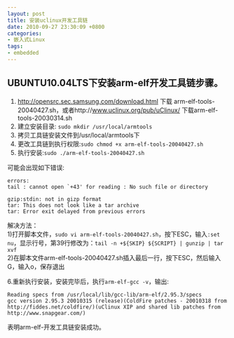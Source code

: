 ```yaml
---
layout: post
title: 安装uclinux开发工具链
date: 2010-09-27 23:30:09 +0800
categories:
- 嵌入式Linux
tags:
- embedded
---
```


## UBUNTU10.04LTS下安装arm-elf开发工具链步骤。

1. http://opensrc.sec.samsung.com/download.html 下载 arm-elf-tools-20040427.sh，或者http://www.uclinux.org/pub/uClinux/ 下载arm-elf-tools-20030314.sh
2. 建立安装目录: `sudo mkdir /usr/local/armtools`
3. 拷贝工具链安装文件到/usr/local/armtools下
4. 更改工具链到执行权限:`sudo chmod +x arm-elf-tools-20040427.sh`
5. 执行安装:`sudo ./arm-elf-tools-20040427.sh`

可能会出现如下错误:

```
errors:
tail : cannot open `+43' for reading : No such file or directory

gzip:stdin: not in gizp format
tar: This does not look like a tar archive
tar: Error exit delayed from previous errors
```

解决方法：  
1)打开脚本文件，`sudo vi arm-elf-tools-20040427.sh`，按下ESC，输入`:set nu`，显示行号，第39行修改为：`tail -n +${SKIP} ${SCRIPT} | gunzip | tar xvf`  
2)在脚本文件arm-elf-tools-20040427.sh插入最后一行，按下ESC，然后输入G，输入o，保存退出  

6.重新执行安装，安装完毕后，执行`arm-elf-gcc -v`，输出:

```
Reading specs from /usr/local/lib/gcc-lib/arm-elf/2.95.3/specs
gcc version 2.95.3 20010315 (release)(ColdFire patches - 20010318 from http://fiddes.net/coldfire/)(uClinux XIP and shared lib patches from http://www.snapgear.com/)
```
表明arm-elf-开发工具链安装成功。
